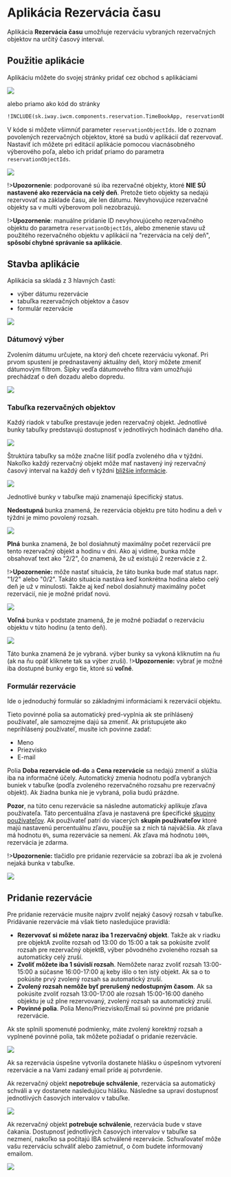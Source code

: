 # Aplikácia Rezervácia času

Aplikácia **Rezervácia času** umožňuje rezerváciu vybraných rezervačných objektov na určitý časový interval.

## Použitie aplikácie

Aplikáciu môžete do svojej stránky pridať cez obchod s aplikáciami

![](app-adding.png)

alebo priamo ako kód do stránky

```html
!INCLUDE(sk.iway.iwcm.components.reservation.TimeBookApp, reservationObjectIds=&quot;2560+2561&quot;, device=&quot;&quot;, cacheMinutes=&quot;&quot;)!
```

V kóde si môžete všimnúť parameter ``reservationObjectIds``. Ide o zoznam povolených rezervačných objektov, ktoré sa budú v aplikácií dať rezervovať. Nastaviť ich môžete pri editácií aplikácie pomocou viacnásobného výberového poľa, alebo ich pridať priamo do parametra ``reservationObjectIds``.

![](app-editor.png)

!>**Upozornenie**: podporované sú iba rezervačné objekty, ktoré **NIE SÚ nastavené ako rezervácia na celý deň**. Pretože tieto objekty sa nedajú rezervovať na základe času, ale len dátumu. Nevyhovujúce rezervačné objekty sa v multi výberovom poli nezobrazujú.

!>**Upozornenie**: manuálne pridanie ID nevyhovujúceho rezervačného objektu do parametra ``reservationObjectIds``, alebo zmenenie stavu už použitého rezervačného objektu v aplikácií na "rezervácia na celý deň", **spôsobí chybné správanie sa aplikácie**.

## Stavba aplikácie

Aplikácia sa skladá z 3 hlavných častí:

-   výber dátumu rezervácie
-   tabuľka rezervačných objektov a časov
-   formulár rezervácie

![](app-page.png)

### Dátumový výber

Zvolením dátumu určujete, na ktorý deň chcete rezerváciu vykonať. Pri prvom spustení je prednastavený aktuálny deň, ktorý môžete zmeniť dátumovým filtrom. Šípky vedľa dátumového filtra vám umožňujú prechádzať o deň dozadu alebo dopredu.

![](app-date-header.png)

### Tabuľka rezervačných objektov

Každý riadok v tabuľke prestavuje jeden rezervačný objekt. Jednotlivé bunky tabuľky predstavujú dostupnosť v jednotlivých hodinách daného dňa.

![](app-table_B.png)

Štruktúra tabuľky sa môže značne líšiť podľa zvoleného dňa v týždni. Nakoľko každý rezervačný objekt môže mať nastavený iný rezervačný časový interval na každý deň v týždni [bližšie informácie](../reservation-objects/README.md#časy-podľa-dní).

![](app-table_A.png)

Jednotlivé bunky v tabuľke majú znamenajú špecifický status.

**Nedostupná** bunka znamená, že rezervácia objektu pre túto hodinu a deň v týždni je mimo povolený rozsah.

![](app-cell-unsupported.png)

**Plná** bunka znamená, že bol dosiahnutý maximálny počet rezervácií pre tento rezervačný objekt a hodinu v dni. Ako aj vidíme, bunka môže obsahovať text ako "2/2", čo znamená, že už existujú 2 rezervácie z 2.

!>**Upozornenie:** môže nastať situácia, že táto bunka bude mať status napr. "1/2" alebo "0/2". Takáto situácia nastáva keď konkrétna hodina alebo celý deň je už v minulosti. Takže aj keď nebol dosiahnutý maximálny počet rezervácií, nie je možné pridať novú.

![](app-cell-full.png)

**Voľná** bunka v podstate znamená, že je možné požiadať o rezerváciu objektu v túto hodinu (a tento deň).

![](app-cell-free.png)

Táto bunka znamená že je vybraná. výber bunky sa vykoná kliknutím na ňu (ak na ňu opäť kliknete tak sa výber zruší).
!>**Upozornenie:** vybrať je možné iba dostupné bunky ergo tie, ktoré sú **voľné**.

### Formulár rezervácie

Ide o jednoduchý formulár so základnými informáciami k rezervácií objektu.

Tieto povinné polia sa automatický pred-vyplnia ak ste prihlásený používateľ, ale samozrejme dajú sa zmeniť. Ak pristupujete ako neprihlásený používateľ, musíte ich povinne zadať:
- Meno
- Priezvisko
- E-mail

Polia **Doba rezervácie od-do** a **Cena rezervácie** sa nedajú zmeniť a slúžia iba na informačné účely. Automatický zmenia hodnotu podľa vybraných buniek v tabuľke (podľa zvoleného rezervačného rozsahu pre rezervačný objekt). Ak žiadna bunka nie je vybraná, polia budú prázdne.

**Pozor**, na túto cenu rezervácie sa následne automatický aplikuje zľava používateľa. Táto percentuálna zľava je nastavená pre špecifické [skupiny používateľov](../../../../admin/users/user-groups.md). Ak používateľ patrí do viacerých **skupín používateľov** ktoré majú nastavenú percentuálnu zľavu, použije sa z nich tá najväčšia. Ak zľava má hodnotu ```0%```, suma rezervácie sa nemení. Ak zľava má hodnotu ```100%```, rezervácia je zdarma.

!>**Upozornenie:** tlačidlo pre pridanie rezervácie sa zobrazí iba ak je zvolená nejaká bunka v tabuľke.

![](app-reservation_form.png)

## Pridanie rezervácie

Pre pridanie rezervácie musíte najprv zvoliť nejaký časový rozsah v tabuľke. Pridávanie rezervácie má však tieto nasledujúce pravidlá:
- **Rezervovať si môžete naraz iba 1 rezervačný objekt**. Takže ak v riadku pre objektA zvolíte rozsah od 13:00 do 15:00 a tak sa pokúsite zvoliť rozsah pre rezervačný objektB, výber pôvodného zvoleného rozsah sa automaticky celý zruší.
- **Zvoliť môžete iba 1 súvislí rozsah**. Nemôžete naraz zvoliť rozsah 13:00-15:00 a súčasne 16:00-17:00 aj keby išlo o ten istý objekt. Ak sa o to pokúsite prvý zvolený rozsah sa automatický zruší.
- **Zvolený rozsah nemôže byť prerušený nedostupným časom**. Ak sa pokúsite zvoliť rozsah 13:00-17:00 ale rozsah 15:00-16:00 daného objektu je už plne rezervovaný, zvolený rozsah sa automatický zruší.
- **Povinné polia**. Polia Meno/Priezvisko/Email sú povinné pre pridanie rezervácie.

Ak ste splnili spomenuté podmienky, máte zvolený korektný rozsah a vyplnené povinné polia, tak môžete požiadať o pridanie rezervácie.

![](app-ready-reservation.png)

Ak sa rezervácia úspešne vytvorila dostanete hlášku o úspešnom vytvorení rezervácie a na Vami zadaný email príde aj potvrdenie.

Ak rezervačný objekt **nepotrebuje schválenie**, rezervácia sa automatický schváli a vy dostanete nasledujúcu hlášku. Následne sa upraví dostupnosť jednotlivých časových intervalov v tabuľke.

![](app-reservation-saved-approved.png)

Ak rezervačný objekt **potrebuje schválenie**, rezervácia bude v stave čakania. Dostupnosť jednotlivých časových intervalov v tabuľke sa nezmení, nakoľko sa počítajú IBA schválené rezervácie. Schvaľovateľ môže vašu rezerváciu schváliť alebo zamietnuť, o čom budete informovaný emailom.

![](app-reservation-saved-awaiting-approve.png)